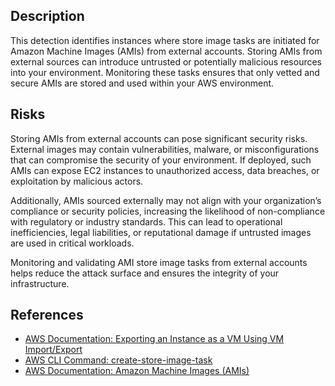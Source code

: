 ## Description

This detection identifies instances where store image tasks are initiated for Amazon Machine Images (AMIs) from external accounts. Storing AMIs from external sources can introduce untrusted or potentially malicious resources into your environment. Monitoring these tasks ensures that only vetted and secure AMIs are stored and used within your AWS environment.

## Risks

Storing AMIs from external accounts can pose significant security risks. External images may contain vulnerabilities, malware, or misconfigurations that can compromise the security of your environment. If deployed, such AMIs can expose EC2 instances to unauthorized access, data breaches, or exploitation by malicious actors.

Additionally, AMIs sourced externally may not align with your organization’s compliance or security policies, increasing the likelihood of non-compliance with regulatory or industry standards. This can lead to operational inefficiencies, legal liabilities, or reputational damage if untrusted images are used in critical workloads. 

Monitoring and validating AMI store image tasks from external accounts helps reduce the attack surface and ensures the integrity of your infrastructure.

## References

- [AWS Documentation: Exporting an Instance as a VM Using VM Import/Export](https://docs.aws.amazon.com/vm-import/latest/userguide/vmexport.html)
- [AWS CLI Command: create-store-image-task](https://docs.aws.amazon.com/cli/latest/reference/ec2/create-store-image-task.html)
- [AWS Documentation: Amazon Machine Images (AMIs)](https://docs.aws.amazon.com/AWSEC2/latest/UserGuide/AMIs.html)
